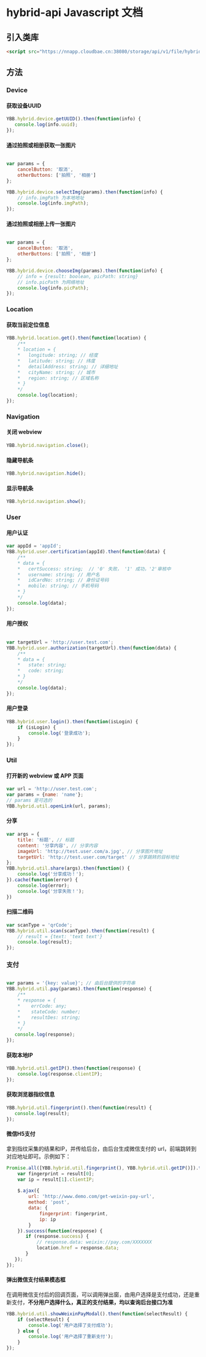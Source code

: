 # hybrid-api Javascript 文档

## 引入类库

```html
<script src="https://nnapp.cloudbae.cn:38080/storage/api/v1/file/hybridapi/hybridapi-2.3.2.js"></script>
```

## 方法


### Device

#### 获取设备UUID

```js
YBB.hybrid.device.getUUID().then(function(info) {
   console.log(info.uuid); 
});
```
#### 通过拍照或相册获取一张图片
```js

var params = {
    cancelButton: '取消',
    otherButtons: ['拍照', '相册']
};

YBB.hybrid.device.selectImg(params).then(function(info) {
    // info.imgPath 为本地地址
    console.log(info.imgPath);
});
```

#### 通过拍照或相册上传一张图片
```js

var params = {
    cancelButton: '取消',
    otherButtons: ['拍照', '相册']
};

YBB.hybrid.device.chooseImg(params).then(function(info) {
    // info = {result: boolean, picPath: string}
    // info.picPath 为网络地址
    console.log(info.picPath);
});
```

### Location

#### 获取当前定位信息
```js
YBB.hybrid.location.get().then(function(location) {
    /**
    * location = {
    *   longitude: string; // 经度
    *   latitude: string; // 纬度
    *   detailAddress: string; // 详细地址
    *   cityName: string; // 城市
    *   region: string; // 区域名称
    * }
    */
    console.log(location);
});
```

### Navigation


#### 关闭 webview
```js
YBB.hybrid.navigation.close();
```
#### 隐藏导航条
```js
YBB.hybrid.navigation.hide();
```
#### 显示导航条
```js
YBB.hybrid.navigation.show();
```

### User

#### 用户认证
```js
var appId = 'appId';
YBB.hybrid.user.certification(appId).then(function(data) {
    /**
    * data = {
    *   certSuccess: string;  // '0' 失败， '1' 成功，'2'审核中
    *   username: string; // 用户名
    *   idCardNo: string; // 身份证号码
    *   mobile: string; // 手机号码
    * }
    */
    console.log(data); 
});
```

#### 用户授权
```js

var targetUrl = 'http://user.test.com';
YBB.hybrid.user.authorization(targetUrl).then(function(data) {
    /**
    * data = {
    *   state: string;
    *   code: string;
    * }
    */
    console.log(data);
});
```

#### 用户登录
```js
YBB.hybrid.user.login().then(function(isLogin) {
    if (isLogin) {
        console.log('登录成功');
    }
});
```

### Util

#### 打开新的 webview 或 APP 页面
```js
var url = 'http://user.test.com';
var params = {name: 'name'};
// params 是可选的
YBB.hybrid.util.openLink(url, params);
```

#### 分享
```js
var args = {
    title: '标题', // 标题
    content: '分享内容', // 分享内容
    imageUrl: 'http://test.user.com/a.jpg', // 分享图片地址
    targetUrl: 'http://test.user.com/target' // 分享跳转的目标地址
};
YBB.hybrid.util.share(args).then(function() {
    console.log('分享成功！');
}).cache(function(error) {
    console.log(error);
    console.log('分享失败！');
})
```

#### 扫描二维码
```js
var scanType = 'qrCode';
YBB.hybrid.util.scan(scanType).then(function(result) {
    // result = {text: 'text text'}
    console.log(result);
});
```

### 支付
```js

var params = '{key: value}'; // 由后台提供的字符串
YBB.hybrid.util.pay(params).then(function(response) {
    /**
    * response = {
    *    errCode: any;
    *    stateCode: number;
    *    resultDes: string;
    * }
    */
   console.log(response); 
});
```
#### 获取本地IP

```js
YBB.hybrid.util.getIP().then(function(response) {
    console.log(response.clientIP);
});
```

#### 获取浏览器指纹信息

```js
YBB.hybrid.util.fingerprint().then(function(result) {
   console.log(result); 
});
```

#### 微信H5支付

拿到指纹采集的结果和IP，并传给后台，由后台生成微信支付的 url，前端跳转到对应地址即可。示例如下：

```js
Promise.all([YBB.hybrid.util.fingerprint(), YBB.hybrid.util.getIP()]).then(function(result) {
    var fingerprint = result[0];
    var ip = result[1].clientIP;
    
    $.ajax({
        url: 'http://www.demo.com/get-weixin-pay-url',
        method: 'post',
        data: {
            fingerprint: fingerprint,
            ip: ip
        }
    }).success(function(response) {
       if (response.success) {
           // response.data: weixin://pay.com/XXXXXXX
           location.href = response.data;
       }
   });
});


```

#### 弹出微信支付结果模态框

在调用微信支付后的回调页面，可以调用弹出窗，由用户选择是支付成功，还是重新支付，**不分用户选择什么，真正的支付结果，均以查询后台接口为准**

```js
YBB.hybrid.util.showWeixinPayModal().then(function(selectResult) {
    if (selectResult) {
        console.log('用户选择了支付成功');
    } else {
        console.log('用户选择了重新支付');
    }
});
```


